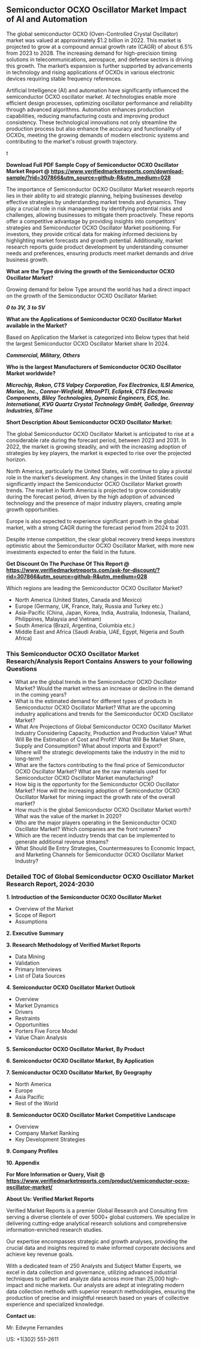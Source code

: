 <h2>Semiconductor OCXO Oscillator Market Impact of AI and Automation</h2><p>The global semiconductor OCXO (Oven-Controlled Crystal Oscillator) market was valued at approximately $1.2 billion in 2022. This market is projected to grow at a compound annual growth rate (CAGR) of about 6.5% from 2023 to 2028. The increasing demand for high-precision timing solutions in telecommunications, aerospace, and defense sectors is driving this growth. The market’s expansion is further supported by advancements in technology and rising applications of OCXOs in various electronic devices requiring stable frequency references.</p><p>Artificial Intelligence (AI) and automation have significantly influenced the semiconductor OCXO oscillator market. AI technologies enable more efficient design processes, optimizing oscillator performance and reliability through advanced algorithms. Automation enhances production capabilities, reducing manufacturing costs and improving product consistency. These technological innovations not only streamline the production process but also enhance the accuracy and functionality of OCXOs, meeting the growing demands of modern electronic systems and contributing to the market's robust growth trajectory.</p>t</p><p id="" class=""><strong>Download Full PDF Sample Copy of Semiconductor OCXO Oscillator Market Report @ <a href="https://www.verifiedmarketreports.com/download-sample/?rid=307866&utm_source=github-R&utm_medium=028" target="_blank">https://www.verifiedmarketreports.com/download-sample/?rid=307866&utm_source=github-R&utm_medium=028</a></strong></p><p>The importance of&nbsp;Semiconductor OCXO Oscillator Market research reports lies in their ability to aid strategic planning, helping businesses develop effective strategies by understanding market trends and dynamics. They play a crucial role in risk management by identifying potential risks and challenges, allowing businesses to mitigate them proactively. These reports offer a competitive advantage by providing insights into competitors' strategies and Semiconductor OCXO Oscillator Market positioning. For investors, they provide critical data for making informed decisions by highlighting market forecasts and growth potential. Additionally, market research reports guide product development by understanding consumer needs and preferences, ensuring products meet market demands and drive business growth.</p><p><strong>What are the&nbsp;Type driving the growth of the Semiconductor OCXO Oscillator Market?</strong></p><p id="" class="">Growing demand for below Type around the world has had a direct impact on the growth of the Semiconductor OCXO Oscillator Market:</p><em><strong>0 to 3V, 3 to 5V</strong></em></p><strong>What are the&nbsp;Applications&nbsp;of Semiconductor OCXO Oscillator Market available in the Market?</strong></p><p id="" class="">Based on Application the Market is categorized into Below types that held the largest Semiconductor OCXO Oscillator Market share In 2024.</p><em><strong>Commercial, Military, Others</strong></em></p><strong>Who is the largest Manufacturers of Semiconductor OCXO Oscillator Market worldwide?</strong></p><p><em><strong>Microchip, Rakon, CTS Valpey Corporation, Fox Electronics, ILSI America, Morion, Inc., Connor-Winfield, MtronPTI, Ecliptek, CTS Electronic Components, Bliley Technologies, Dynamic Engineers, ECS, Inc. International, KVG Quartz Crystal Technology GmbH, Golledge, Greenray Industries, SiTime</strong></em></p><p id="" class=""><strong>Short Description About Semiconductor OCXO Oscillator Market:</strong></p><p>The global Semiconductor OCXO Oscillator Market is anticipated to rise at a considerable rate during the forecast period, between 2023 and 2031. In 2022, the market is growing steadily, and with the increasing adoption of strategies by key players, the market is expected to rise over the projected horizon.</p><p>North America, particularly the United States, will continue to play a pivotal role in the market's development. Any changes in the United States could significantly impact the Semiconductor OCXO Oscillator Market growth trends. The market in North America is projected to grow considerably during the forecast period, driven by the high adoption of advanced technology and the presence of major industry players, creating ample growth opportunities.</p><p>Europe is also expected to experience significant growth in the global market, with a strong CAGR during the forecast period from 2024 to 2031.</p><p>Despite intense competition, the clear global recovery trend keeps investors optimistic about the Semiconductor OCXO Oscillator Market, with more new investments expected to enter the field in the future.</p><p id="" class=""><strong>Get Discount On The Purchase Of This Report @ <a href="https://www.verifiedmarketreports.com/ask-for-discount/?rid=307866&utm_source=github-R&utm_medium=028" target="_blank">https://www.verifiedmarketreports.com/ask-for-discount/?rid=307866&utm_source=github-R&utm_medium=028</a></strong></p>Which regions are leading the Semiconductor OCXO Oscillator Market?</p><ul><li>North America (United States, Canada and Mexico)</li><li>Europe (Germany, UK, France, Italy, Russia and Turkey etc.)</li><li>Asia-Pacific (China, Japan, Korea, India, Australia, Indonesia, Thailand, Philippines, Malaysia and Vietnam)</li><li>South America (Brazil, Argentina, Columbia etc.)</li><li>Middle East and Africa (Saudi Arabia, UAE, Egypt, Nigeria and South Africa)</li></ul><h3 id="" class="">This Semiconductor OCXO Oscillator Market Research/Analysis Report Contains Answers to your following Questions</h3><ul><li>What are the global trends in the Semiconductor OCXO Oscillator Market? Would the market witness an increase or decline in the demand in the coming years?</li><li>What is the estimated demand for different types of products in Semiconductor OCXO Oscillator Market? What are the upcoming industry applications and trends for the Semiconductor OCXO Oscillator Market?</li><li>What Are Projections of Global Semiconductor OCXO Oscillator Market Industry Considering Capacity, Production and Production Value? What Will Be the Estimation of Cost and Profit? What Will Be Market Share, Supply and Consumption? What about imports and Export?</li><li>Where will the strategic developments take the industry in the mid to long-term?</li><li>What are the factors contributing to the final price of Semiconductor OCXO Oscillator Market? What are the raw materials used for Semiconductor OCXO Oscillator Market manufacturing?</li><li>How big is the opportunity for the Semiconductor OCXO Oscillator Market? How will the increasing adoption of Semiconductor OCXO Oscillator Market for mining impact the growth rate of the overall market?</li><li>How much is the global Semiconductor OCXO Oscillator Market worth? What was the value of the market In 2020?</li><li>Who are the major players operating in the Semiconductor OCXO Oscillator Market? Which companies are the front runners?</li><li>Which are the recent industry trends that can be implemented to generate additional revenue streams?</li><li>What Should Be Entry Strategies, Countermeasures to Economic Impact, and Marketing Channels for Semiconductor OCXO Oscillator Market Industry?</li></ul><h3 id="" class="">Detailed TOC of Global Semiconductor OCXO Oscillator Market Research Report, 2024-2030</h3><p id="" class=""><strong>1. Introduction of the Semiconductor OCXO Oscillator Market</strong></p><ul><li>Overview of the Market</li><li>Scope of Report</li><li>Assumptions</li></ul><p id="" class=""><strong>2. Executive Summary</strong></p><p id="" class=""><strong>3. Research Methodology of Verified Market Reports</strong></p><ul><li>Data Mining</li><li>Validation</li><li>Primary Interviews</li><li>List of Data Sources</li></ul><p id="" class=""><strong>4. Semiconductor OCXO Oscillator Market Outlook</strong></p><ul><li>Overview</li><li>Market Dynamics</li><li>Drivers</li><li>Restraints</li><li>Opportunities</li><li>Porters Five Force Model</li><li>Value Chain Analysis</li></ul><p id="" class=""><strong>5. Semiconductor OCXO Oscillator Market, By Product</strong></p><p id="" class=""><strong>6. Semiconductor OCXO Oscillator Market, By Application</strong></p><p id="" class=""><strong>7. Semiconductor OCXO Oscillator Market, By Geography</strong></p><ul><li>North America</li><li>Europe</li><li>Asia Pacific</li><li>Rest of the World</li></ul><p id="" class=""><strong>8. Semiconductor OCXO Oscillator Market Competitive Landscape</strong></p><ul><li>Overview</li><li>Company Market Ranking</li><li>Key Development Strategies</li></ul><p id="" class=""><strong>9. Company Profiles</strong></p><p id="" class=""><strong>10. Appendix</strong></p><p id="" class=""><strong>For More Information or Query, Visit @ <a href="https://www.verifiedmarketreports.com/product/semiconductor-ocxo-oscillator-market/" target="_blank">https://www.verifiedmarketreports.com/product/semiconductor-ocxo-oscillator-market/</a></strong></p><p id="" class=""><strong>About Us: Verified Market Reports</strong></p><p id="" class="">Verified Market Reports is a premier Global Research and Consulting firm serving a diverse clientele of over 5000+ global customers. We specialize in delivering cutting-edge analytical research solutions and comprehensive information-enriched research studies.</p><p id="" class="">Our expertise encompasses strategic and growth analyses, providing the crucial data and insights required to make informed corporate decisions and achieve key revenue goals.</p><p id="" class="">With a dedicated team of 250 Analysts and Subject Matter Experts, we excel in data collection and governance, utilizing advanced industrial techniques to gather and analyze data across more than 25,000 high-impact and niche markets. Our analysts are adept at integrating modern data collection methods with superior research methodologies, ensuring the production of precise and insightful research based on years of collective experience and specialized knowledge.</p><p id="" class=""><strong>Contact us:</strong></p><p id="" class="">Mr. Edwyne Fernandes</p><p id="" class="">US: +1(302) 551-2611</p>